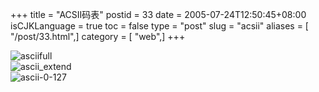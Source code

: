 +++
title = "ACSII码表"
postid = 33
date = 2005-07-24T12:50:45+08:00
isCJKLanguage = true
toc = false
type = "post"
slug = "acsii"
aliases = [ "/post/33.html",]
category = [ "web",]
+++


![asciifull](/uploads/2005/asciifull.gif)  
![ascii\_extend](/uploads/2005/ascii_extend.gif)  
![ascii-0-127](/uploads/2005/ascii-0-127.gif)

